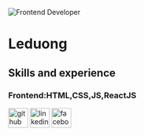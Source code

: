 
![Frontend Developer](https://www.paragyte.com/img/React_Banner.png)
# Leduong

## Skills and experience
### Frontend:HTML,CSS,JS,ReactJS


[<img src='https://cdn.jsdelivr.net/npm/simple-icons@3.0.1/icons/github.svg' alt='github' height='40'>](https://github.com/leduong290300)  [<img src='https://cdn.jsdelivr.net/npm/simple-icons@3.0.1/icons/linkedin.svg' alt='linkedin' height='40'>](https://www.linkedin.com/in/duong-le-227122209/)  [<img src='https://cdn.jsdelivr.net/npm/simple-icons@3.0.1/icons/facebook.svg' alt='facebook' height='40'>](https://www.facebook.com/profile.php?id=100027250996361)  

